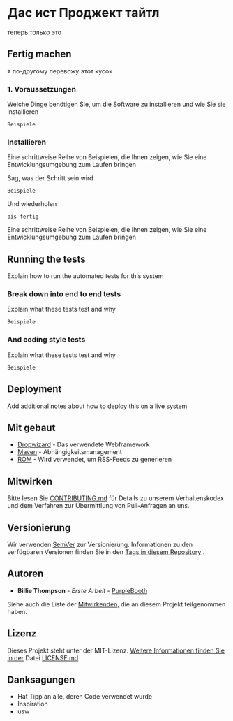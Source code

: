 # Дас ист Проджект тайтл

теперь только это

## Fertig machen

я по-другому перевожу этот кусок

### 1. Voraussetzungen

Welche Dinge benötigen Sie, um die Software zu installieren und wie Sie sie installieren

```
Beispiele
```

###  Installieren

Eine schrittweise Reihe von Beispielen, die Ihnen zeigen, wie Sie eine Entwicklungsumgebung zum Laufen bringen

Sag, was der Schritt sein wird

```
Beispiele
```

Und wiederholen

```
bis fertig
```

Eine schrittweise Reihe von Beispielen, die Ihnen zeigen, wie Sie eine Entwicklungsumgebung zum Laufen bringen

## Running the tests

Explain how to run the automated tests for this system

### Break down into end to end tests

Explain what these tests test and why

```
Beispiele
```

### And coding style tests

Explain what these tests test and why

```
Beispiele
```

## Deployment

Add additional notes about how to deploy this on a live system

## Mit gebaut

- [Dropwizard](http://www.dropwizard.io/1.0.2/docs/) - Das verwendete Webframework
- [Maven](https://maven.apache.org/) - Abhängigkeitsmanagement
- [ROM](https://rometools.github.io/rome/) - Wird verwendet, um RSS-Feeds zu generieren

## Mitwirken

Bitte lesen Sie [CONTRIBUTING.md](https://gist.github.com/PurpleBooth/b24679402957c63ec426) für Details zu unserem Verhaltenskodex und dem Verfahren zur Übermittlung von Pull-Anfragen an uns.

## Versionierung

Wir verwenden [SemVer](http://semver.org/) zur Versionierung. Informationen zu den verfügbaren Versionen finden Sie in den [Tags in diesem Repository](https://github.com/your/project/tags) .

## Autoren

- **Billie Thompson** - *Erste Arbeit* - [PurpleBooth](https://github.com/PurpleBooth)

Siehe auch die Liste der [Mitwirkenden,](https://github.com/your/project/contributors) die an diesem Projekt teilgenommen haben.

## Lizenz

Dieses Projekt steht unter der MIT-Lizenz. [Weitere Informationen finden Sie in der](LICENSE.md) Datei [LICENSE.md](LICENSE.md)

## Danksagungen

- Hat Tipp an alle, deren Code verwendet wurde
- Inspiration
- usw
